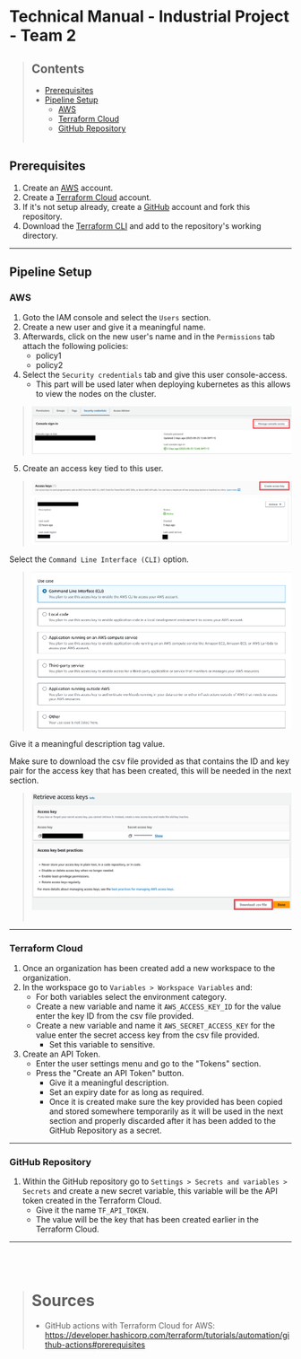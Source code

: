 # Technical Manual - Industrial Project - Team 2

>## Contents 
> - [Prerequisites](#prerequisites)
> - [Pipeline Setup](#pipeline-setup)
>   - [AWS](#aws)
>   - [Terraform Cloud](#terraform-cloud)
>   - [GitHub Repository](#github-repository)
><br></br>


## Prerequisites
1. Create an [AWS](https://link-url-here.org) account.
2. Create a [Terraform Cloud](https://app.terraform.io/session) account.
3. If it's not setup already, create a [GitHub](https://github.com/) account and fork this repository.
4. Download the [Terraform CLI](https://www.terraform.io/) and add to the repository's working directory.
--------------------------------------------------------------------------------
## Pipeline Setup

### AWS
1. Goto the IAM console and select the `Users` section.
2. Create a new user and give it a meaningful name.
3. Afterwards, click on the new user's name and in the `Permissions` tab attach the following policies:
   - policy1
   - policy2
4. Select the `Security credentials` tab and give this user console-access.
   - This part will be used later when deploying kubernetes as this allows to view the nodes on the cluster.
> ![Security credenitals image](./res/images/security_credentials.png)

5. Create an access key tied to this user. 
> ![Alt text](./res/images/access_keys.png)

Select the `Command Line Interface (CLI)` option.

> ![Alt text](./res/images/cli_option.png)

Give it a meaningful description tag value.
 
Make sure to download the csv file provided as that contains the ID and key pair for the access key that has been created, this will be needed in the next section.

> ![Alt text](./res/images/access_keys_csv.png)
<br></br>
-----------------------------------------------------------------------------
### Terraform Cloud
1. Once an organization has been created add a new workspace to the organization.
2. In the workspace go to `Variables > Workspace Variables` and:
    - For both variables select the environment category.
    - Create a new variable and name it ``AWS_ACCESS_KEY_ID`` for the value enter the key ID from the csv file provided.
    - Create a new variable and name it ``AWS_SECRET_ACCESS_KEY`` for the value enter the secret access key from the csv file provided.
      - Set this variable to sensitive. 
3. Create an API Token.
    - Enter the user settings menu and go to the "Tokens" section.
    - Press the "Create an API Token" button.
      -  Give it a meaningful description.
      -  Set an expiry date for as long as required.
      -  Once it is created make sure the key provided has been copied and stored somewhere temporarily as it will be used in the next section and properly discarded after it has been added to the GitHub Repository as a secret.
-----------------------------------------------------------------------------
### GitHub Repository 
1. Within the GitHub repository go to `Settings > Secrets and variables > Secrets` and create a new secret variable, this variable will be the API token created in the Terraform Cloud.
   - Give it the name `TF_API_TOKEN`.
   - The value will be the key that has been created earlier in the Terraform Cloud.


-----------------------------------------------------------------------------
<br></br>
># Sources
> - GitHub actions with Terraform Cloud for AWS: 
https://developer.hashicorp.com/terraform/tutorials/automation/github-actions#prerequisites